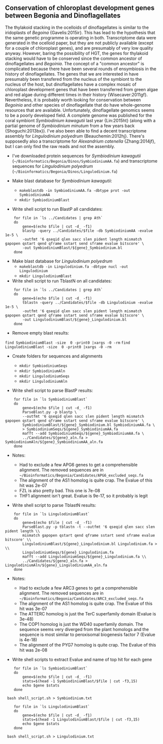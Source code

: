 ## Conservation of chloroplast development genes between Begonia and Dinoflagellates

The thylakoid stacking in the ocelloids of dinoflagellates is similar to the iridoplasts of *Begoina* {Gavelis:2015ir}. This has lead to the hypothesis that the same genetic programme is operating in both. Transcriptome data were generated in the ocelloid paper, but they are not publicly available (except for a couple of chloroplast genes), and are presumably of very low quality anyway. However, baring the possibility of HGT, the genes for thylakoid stacking would have to be conserved since the common ancestor of dinoflagellates and *Begoinia*. The concept of a "common ancestor" is complicated because there have been several rounds of ensymbiosis in the history of dinoflagellates. The genes that we are interested in have presumably been transfered from the nucleus of the symbiont to the nucleus of the host, but dinoflagellates have a complex mosaic of chloroplast development genes that have been transferred from green algae and red algae during different times in their history {Wisecaver:2011gf}. Nevertheless, it is probably worth looking for conservation between *Begoinia* and other species of dinoflagellate that do have whole-genome resources that are available. Unfortunately, dinoflagellate genomics seems to be a poorly developed field. A complete genome was published for the coral symbiont *Symbiodinium kawagutii* last year {Lin:2015ht} (along with a partial genome of *Symbiodinium minutum* from a few years back {Shoguchi:2013bx}). I've also been able to find a decent transcriptome assembly for *Lingulodinium polyedrum* {Beauchemin:2012hj}. There's supposedly also a transcriptome for *Alexandrium catenella* {Zhang:2014jf}, but I can only find the raw reads and not the assembly.

- I've downloaded protein sequences for *Symbiodinium kawagutii* (`~/Bioinformatics/Begonia/Dinos/SymbiodiniumAA.fa`) and transcriptome sequences for *Lingulodinium polyedrum* (`~/Bioinformatics/Begonia/Dinos/Lingulodinium.fa`)

- Make blast database for *Symbiodinium kawagutii*:
    - ```makeblastdb -in SymbiodiniumAA.fa -dbtype prot -out SymbiodiniumAA```
    - ```mkdir SymbiodiniumBlast```
- Write shell script to run BlastP all candidates:

```
    for file in `ls ../Candidates | grep Ath`
    do
        gene=$(echo $file | cut -d_ -f1)
        blastp -query ../Candidates/$file -db SymbiodiniumAA -evalue 1e-5 \
        -outfmt '6 qseqid qlen sacc slen pident length mismatch gapopen qstart qend qframe sstart send sframe evalue bitscore' \
        -out SymbiodiniumBlast/${gene}_Symbiodinium.bl
    done
```

- Make blast database for *Lingulodinium polyedrum*
    - ```makeblastdb -in Lingulodinium.fa -dbtype nucl -out Lingulodinium```
    - ```mkdir LingulodiniumBlast```
- Write shell script to run TblastN on all candidates:
```
    for file in `ls ../Candidates | grep Ath`
    do
        gene=$(echo $file | cut -d_ -f1)
        tblastn -query ../Candidates/$file -db Lingulodinium -evalue 1e-5 \ 
        -outfmt '6 qseqid qlen sacc slen pident length mismatch gapopen qstart qend qframe sstart send sframe evalue bitscore' \
        -out LingulodiniumBlast/${gene}_Lingulodinium.bl
    done 
```
- Remove empty blast results:

```find SymbiodiniumBlast -size  0 -print0 |xargs -0 -rm```
```find LingulodiniumBlast -size  0 -print0 |xargs -0 -rm```
         
- Create folders for sequences and alignments
    - ```mkdir SymbiodiniumSeqs```
    - ```mkdir SymbiodiniumAln```
    - ```mkdir LingulodiniumSeqs```
    - ```mkdir LingulodiniumAln```
    
- Write shell script to parse BlastP results:
```
    for file in `ls SymbiodiniumBlast`
    do
        gene=$(echo $file | cut -d_ -f1)
        ParseBlast.py -p blastp \
        --outfmt '6 qseqid qlen sacc slen pident length mismatch gapopen qstart qend qframe sstart send sframe evalue bitscore' \
        SymbiodiniumBlast/${gene}_Symbiodinium.bl SymbiodiniumAA.fa \
        > SymbiodiniumSeqs/${gene}_SymbiodiniumAA.fa
        mafft --add SymbiodiniumSeqs/${gene}_SymbiodiniumAA.fa \
        ../Candidates/${gene}_aln.fa > SymbiodiniumAln/${gene}_SymbiodiniumAA_aln.fa 
    done 
```

- Notes:
    - Had to exclude a few APG6 genes to get a comprehensible alignment. The removed sequences are in `~/Bioinformatics/Begonia/Candidates/APG6_excluded_seqs.fa`
    - The alignment of the AS1 homolog is quite crap. The Evalue of this hit was 2e-07
    - FZL is also pretty bad. This one is 7e-08
    - THF1 alignment isn't great. Evalue is 9e-17, so it probably is legit
    
- Write shell script to parse TblastN results:
```
    for file in `ls LingulodiniumBlast`
    do
        gene=$(echo $file | cut -d_ -f1)
        ParseBlast.py -p tblastn -t --outfmt '6 qseqid qlen sacc slen pident length \\
        mismatch gapopen qstart qend qframe sstart send sframe evalue bitscore' \\
        LingulodiniumBlast/${gene}_Lingulodinium.bl Lingulodinium.fa > \\
        LingulodiniumSeqs/${gene}_Lingulodinium.fa
        mafft --add LingulodiniumSeqs/${gene}_Lingulodinium.fa \\
        ../Candidates/${gene}_aln.fa > LingulodiniumAln/${gene}_LingulodiniumAA_aln.fa 
    done 
```

- Notes:
    - Had to exclude a few ARC3 genes to get a comprehensible alignment. The removed sequences are in `~/Bioinformatics/Begonia/Candidates/ARC3_excluded_seqs.fa`
   - The alignment of the AS1 homolog is quite crap. The Evalue of this hit was 3e-07
   - The ATTERC homolog is just the TerC superfamily domain (Evalue is 3e-48)
   - The COP1 homolog is just the WD40 superfamily domain. The sequence seems very diverged from the plant homologs and the sequence is most similar to peroxisomal biogenesis factor 7 (Evalue is 4e-18)
   - The alignment of the PYG7 homolog is quite crap. The Evalue of this hit was 2e-08

- Write shell scripts to extract Evalue and name of top hit for each gene 
```
    for file in `ls SymbiodiniumBlast`
    do
        gene=$(echo $file | cut -d_ -f1)
        stats=$(head -1 SymbiodiniumBlast/$file | cut -f3,15)
        echo $gene $stats 
    done 
```

``` bash shell_script.sh > Symbiodinium.txt```

```
    for file in `ls LingulodiniumBlast`
    do
        gene=$(echo $file | cut -d_ -f1)
        stats=$(head -1 LingulodiniumBlast/$file | cut -f3,15)
        echo $gene $stats 
    done 
```

``` bash shell_script.sh > Lingulodinium.txt```

